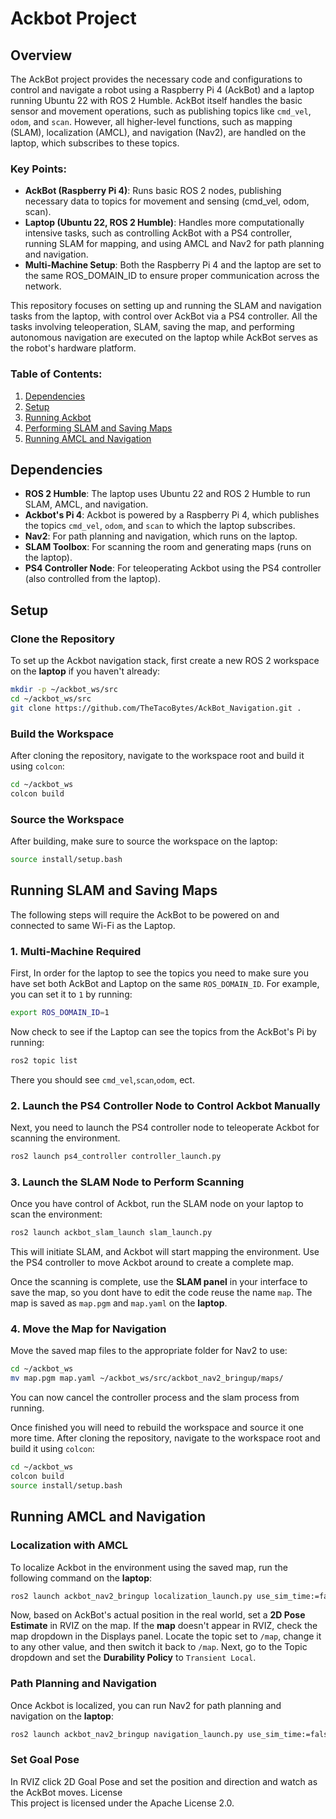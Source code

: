 # Ackbot Project

## Overview
The AckBot project provides the necessary code and configurations to control and navigate a robot using a Raspberry Pi 4 (AckBot) and a laptop running Ubuntu 22 with ROS 2 Humble. AckBot itself handles the basic sensor and movement operations, such as publishing topics like `cmd_vel`, `odom`, and `scan`. However, all higher-level functions, such as mapping (SLAM), localization (AMCL), and navigation (Nav2), are handled on the laptop, which subscribes to these topics.

### Key Points:

- **AckBot (Raspberry Pi 4)**: Runs basic ROS 2 nodes, publishing necessary data to topics for movement and sensing (cmd_vel, odom, scan).
- **Laptop (Ubuntu 22, ROS 2 Humble)**: Handles more computationally intensive tasks, such as controlling AckBot with a PS4 controller, running SLAM for mapping, and using AMCL and Nav2 for path planning and navigation.
- **Multi-Machine Setup**: Both the Raspberry Pi 4 and the laptop are set to the same ROS_DOMAIN_ID to ensure proper communication across the network.

This repository focuses on setting up and running the SLAM and navigation tasks from the laptop, with control over AckBot via a PS4 controller. All the tasks involving teleoperation, SLAM, saving the map, and performing autonomous navigation are executed on the laptop while AckBot serves as the robot's hardware platform.

### Table of Contents:
1. [Dependencies](#dependencies)
2. [Setup](#setup)
3. [Running Ackbot](#running-ackbot)
4. [Performing SLAM and Saving Maps](#performing-slam-and-saving-maps)
5. [Running AMCL and Navigation](#running-amcl-and-navigation)
   
## Dependencies

- **ROS 2 Humble**: The laptop uses Ubuntu 22 and ROS 2 Humble to run SLAM, AMCL, and navigation.
- **Ackbot's Pi 4**: Ackbot is powered by a Raspberry Pi 4, which publishes the topics `cmd_vel`, `odom`, and `scan` to which the laptop subscribes.
- **Nav2**: For path planning and navigation, which runs on the laptop.
- **SLAM Toolbox**: For scanning the room and generating maps (runs on the laptop).
- **PS4 Controller Node**: For teleoperating Ackbot using the PS4 controller (also controlled from the laptop).

## Setup

### Clone the Repository
To set up the Ackbot navigation stack, first create a new ROS 2 workspace on the **laptop** if you haven't already:

```bash
mkdir -p ~/ackbot_ws/src
cd ~/ackbot_ws/src
git clone https://github.com/TheTacoBytes/AckBot_Navigation.git .
```

### Build the Workspace

After cloning the repository, navigate to the workspace root and build it using `colcon`:
```bash
cd ~/ackbot_ws
colcon build
```

### Source the Workspace

After building, make sure to source the workspace on the laptop:

```bash
source install/setup.bash
```

## Running SLAM and Saving Maps
The following steps will require the AckBot to be powered on and connected to same Wi-Fi as the Laptop. 

### 1. Multi-Machine Required
First, In order for the laptop to see the topics you need to make sure you have set both AckBot and Laptop on the same `ROS_DOMAIN_ID`. For example, you can set it to `1` by running:

```bash
export ROS_DOMAIN_ID=1
```
Now check to see if the Laptop can see the topics from the AckBot's Pi by running:
```bash
ros2 topic list
```
There you should see `cmd_vel`,`scan`,`odom`, ect.

### 2. Launch the PS4 Controller Node to Control Ackbot Manually

Next, you need to launch the PS4 controller node to teleoperate Ackbot for scanning the environment.
```bash
ros2 launch ps4_controller controller_launch.py
```
### 3. Launch the SLAM Node to Perform Scanning
Once you have control of Ackbot, run the SLAM node on your laptop to scan the environment:
```bash
ros2 launch ackbot_slam_launch slam_launch.py
```
This will initiate SLAM, and Ackbot will start mapping the environment. Use the PS4 controller to move Ackbot around to create a complete map.

Once the scanning is complete, use the **SLAM panel** in your interface to save the map, so you dont have to edit the code reuse the name `map`. The map is saved as `map.pgm` and `map.yaml` on the **laptop**.

### 4. Move the Map for Navigation  
Move the saved map files to the appropriate folder for Nav2 to use:
```bash
cd ~/ackbot_ws
mv map.pgm map.yaml ~/ackbot_ws/src/ackbot_nav2_bringup/maps/
```
You can now cancel the controller process and the slam process from running.

Once finished you will need to rebuild the workspace and source it one more time.
After cloning the repository, navigate to the workspace root and build it using `colcon`:
```bash
cd ~/ackbot_ws
colcon build
source install/setup.bash
```

## Running AMCL and Navigation
### Localization with AMCL 
To localize Ackbot in the environment using the saved map, run the following command on the **laptop**:
```bash
ros2 launch ackbot_nav2_bringup localization_launch.py use_sim_time:=false
```
Now, based on AckBot's actual position in the real world, set a **2D Pose Estimate** in RVIZ on the map. If the **map** doesn't appear in RVIZ, check the map dropdown in the Displays panel. Locate the topic set to `/map`, change it to any other value, and then switch it back to `/map`. Next, go to the Topic dropdown and set the **Durability Policy** to `Transient Local`.

### Path Planning and Navigation
Once Ackbot is localized, you can run Nav2 for path planning and navigation on the **laptop**:
```bash
ros2 launch ackbot_nav2_bringup navigation_launch.py use_sim_time:=false map_subscribe_transient_local:=true
```

### Set Goal Pose
In RVIZ click 2D Goal Pose and set the position and direction and watch as the AckBot moves.
License  
This project is licensed under the Apache License 2.0.

